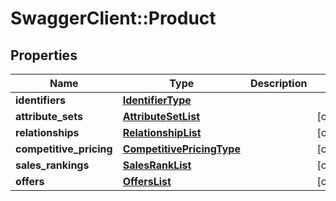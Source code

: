 # SwaggerClient::Product

## Properties
Name | Type | Description | Notes
------------ | ------------- | ------------- | -------------
**identifiers** | [**IdentifierType**](IdentifierType.md) |  | 
**attribute_sets** | [**AttributeSetList**](AttributeSetList.md) |  | [optional] 
**relationships** | [**RelationshipList**](RelationshipList.md) |  | [optional] 
**competitive_pricing** | [**CompetitivePricingType**](CompetitivePricingType.md) |  | [optional] 
**sales_rankings** | [**SalesRankList**](SalesRankList.md) |  | [optional] 
**offers** | [**OffersList**](OffersList.md) |  | [optional] 


